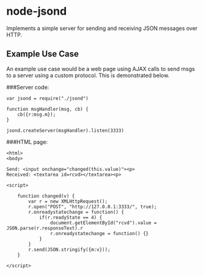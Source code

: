 
# node-jsond

Implements a simple server for sending and receiving JSON messages over HTTP.


## Example Use Case

An example use case would be a web page using AJAX calls to send msgs to a
server using a custom protocol.
This is demonstrated below.

###Server code:

	var jsond = require("./jsond")

	function msgHandler(msg, cb) {
		cb({r:msg.m});
	}

	jsond.createServer(msgHandler).listen(3333)


###HTML page:

	<html>
	<body>

	Send: <input onchange="changed(this.value)"><p>
	Received: <textarea id=rcvd></textarea><p>

	<script>

		function changed(v) {
			var r = new XMLHttpRequest();
			r.open("POST", "http://127.0.0.1:3333/", true);
			r.onreadystatechange = function() {
				if(r.readyState == 4) {
					document.getElementById("rcvd").value = JSON.parse(r.responseText).r
					r.onreadystatechange = function() {}
				}
			}
			r.send(JSON.stringify({m:v}));
		}

	</script>

